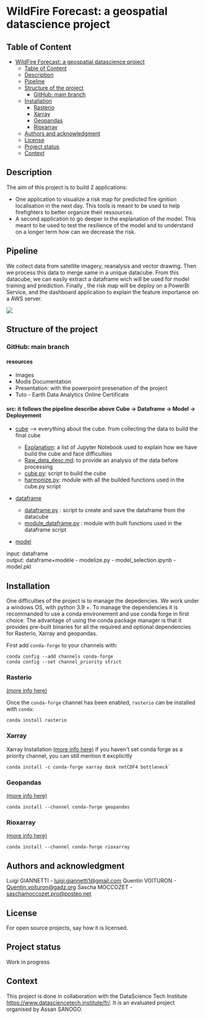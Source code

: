 

# WildFire Forecast: a geospatial datascience project

## Table of Content


- [WildFire Forecast: a geospatial datascience project](#wildfire-forecast--a-geospatial-datascience-project)
  * [Table of Content](#table-of-content)
  * [Description](#description)
  * [Pipeline](#pipeline)
  * [Structure of the project](#structure-of-the-project)
    + [GitHub: main branch](#github--main-branch)
  * [Installation](#installation)
    + [Rasterio](#rasterio)
    + [Xarray](#xarray)
    + [Geopandas](#geopandas)
    + [Rioxarray](#rioxarray)
  * [Authors and acknowledgment](#authors-and-acknowledgment)
  * [License](#license)
  * [Project status](#project-status)
  * [Context](#context)


## Description

The aim of this project is to build 2 applications:
- One application to visualize a risk map for predicted fire ignition localisation in the next day. This tools is meant to be used to help firefighters to better organize their ressources.
- A second application to go deeper in the explanation of the model. This meant to be used to test the resilience of the model and to understand on a longer term how can we decrease the risk.


## Pipeline

We collect data from satellite imagery, reanalysis and vector drawing. Then we process this data to merge same in a unique datacube. From this datacube, we can easily extract a dataframe wich will be used for model training and prediction.
Finally , the risk map will be deploy on a PowerBi Service, and the dashboard application to explain the feature importance on a AWS server.

![](https://github.com/Sliders122/wildfire/blob/main/resources/Image/data_pipeline.png?raw=true)


## Structure of the project

### GitHub: main branch

#### **resources**
- Images
- Modis Documentation
- Presentation: with the powerpoint presenation of the project
- Tuto - Earth Data Analytics Online Certificate

#### **src**: it follows the pipeline describe above Cube -> Dataframe -> Model -> Deployement
- [cube](https://github.com/Sliders122/wildfire/tree/main/src/cube) --> everything about the cube. from collecting the data to build the final cube
	- [Explanation](https://github.com/Sliders122/wildfire/tree/main/src/cube/explanation): a list of Jupyter Notebook used to explain how we have build the cube and face difficulties
	- [Raw_data_desc.md](https://github.com/Sliders122/wildfire/blob/main/src/cube/Raw_data_desc.md): to provide an analysis of the data before processing
	- [cube.py](https://github.com/Sliders122/wildfire/blob/main/src/cube/cube.py): script to build the cube
	- [harmonize.py](https://github.com/Sliders122/wildfire/blob/main/src/cube/harmonize.py): module with all the builded functions used in the cube.py script

- [dataframe](https://github.com/Sliders122/wildfire/tree/main/src/dataframe)
	- [dataframe.py](https://github.com/Sliders122/wildfire/blob/main/src/dataframe/dataframe.py) : script to create and save the dataframe from the datacube
	- [module_dataframe.py](https://github.com/Sliders122/wildfire/blob/main/src/dataframe/module_dataframe.py) : module with built functions used in the dataframe script
		
- [model](https://github.com/Sliders122/wildfire/tree/main/src/model) 

input: dataframe  
output: dataframe+modèle
	- modelize.py
	- model_selection.ipynb
	- model.pkl

## Installation

One difficulties of the project is to manage the depedencies. We work under a windows OS, with python 3.9 +.
To manage the dependencies it is recommanded to use a conda environement and use conda forge in first choice. The advantage of using the conda package manager is that it provides pre-built binaries for all the required and optional dependencies for Rasterio, Xarray and geopandas.

First add `conda-forge` to your channels with:

```
conda config --add channels conda-forge
conda config --set channel_priority strict
```

### Rasterio

[(more info here)](https://github.com/conda-forge/rasterio-feedstock#installing-rasterio)

Once the `conda-forge` channel has been enabled, `rasterio` can be installed with `conda`:

```
conda install rasterio
```

### Xarray

Xarray Installation [(more info here)](https://docs.xarray.dev/en/stable/getting-started-guide/installing.html) if you haven't set conda forge as a priority channel, you can still mention it excplicitly

```
conda install -c conda-forge xarray dask netCDF4 bottleneck`
````

### Geopandas

[(more info here)](https://geopandas.org/en/stable/getting_started/install.html)

```
conda install --channel conda-forge geopandas
```

### Rioxarray

[(more info here)](https://github.com/conda-forge/rioxarray-feedstock)

```
conda install --channel conda-forge rioxarray
```



## Authors and acknowledgment

Luigi GIANNETTI - luigi.giannetti1@gmail.com
Quentin VOITURON - Quentin.voituron@gadz.org
Sascha MOCCOZET - saschamoccozet.pro@posteo.net

## License

For open source projects, say how it is licensed.

## Project status

Work in progress

## Context

This project is done in collaboration with the DataScience Tech Institute https://www.datasciencetech.institute/fr/. It is an evaluated project organised by Assan SANOGO.
